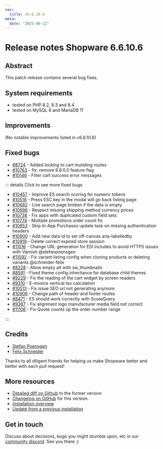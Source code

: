 ```yaml
---
nav:
  title: v6.6.10.6
meta:
  date: "2025-06-22"
---
```


# Release notes Shopware 6.6.10.6

## Abstract

This patch release contains several bug fixes.

## System requirements

* tested on PHP 8.2, 8.3 and 8.4
* tested on MySQL 8 and MariaDB 11

## Improvements

(No notable improvements listed in v6.6.10.6)

## Fixed bugs

* [#8724](https://github.com/shopware/shopware/issues/8724) - Added locking to cart mutating routes
* [#10763](https://github.com/shopware/shopware/issues/10763) - fix: remove 6.8.0.0 feature flag
* [#10146](https://github.com/shopware/shopware/issues/10146) - Filter cart success error messages

::: details Click to see more fixed bugs

* [#10457](https://github.com/shopware/shopware/issues/10457) - Improve ES search scoring for numeric tokens
* [#10518](https://github.com/shopware/shopware/issues/10518) - Press ESC key in the modal will go back listing page
* [#10682](https://github.com/shopware/shopware/issues/10682) - Live search page broken if the data is empty
* [#10696](https://github.com/shopware/shopware/issues/10696) - Respect missing shipping method currency prices
* [#10738](https://github.com/shopware/shopware/issues/10738) - Fix apps with duplicated custom field sets
* [#10774](https://github.com/shopware/shopware/issues/10774) - Multiple promotions order count fix
* [#10853](https://github.com/shopware/shopware/issues/10853) - Skip In-App Purchases update task on missing authentication headers
* [#10900](https://github.com/shopware/shopware/issues/10900) - Add new data id to set off-canvas aria-labelledby
* [#10919](https://github.com/shopware/shopware/issues/10919) - Delete correct expired store session
* [#11016](https://github.com/shopware/shopware/issues/11016) - Change URL generation for ESI includes to avoid HTTPS issues with Varnish @stefanpoensgen
* [#11092](https://github.com/shopware/shopware/issues/11092) - Fix variant listing config when cloning products or deleting variants @schneider-felix
* [#8228](https://github.com/shopware/shopware/issues/8228) - Allow empty alt with sw_thumbnails
* [#8591](https://github.com/shopware/shopware/issues/8591) - Fixed theme config inheritance for database child themes
* [#9229](https://github.com/shopware/shopware/issues/9229) - Fix the reading of the cart widget by screen readers
* [#9310](https://github.com/shopware/shopware/issues/9310) - E-invoice vertical tax calculation
* [#10513](https://github.com/shopware/shopware/issues/10513) - Fix issue SEO url not generating anymore
* [#10906](https://github.com/shopware/shopware/issues/10906) - Change path of header and footer routes
* [#8471](https://github.com/shopware/shopware/issues/8471) - ES should work correctly with ScoreQuery
* [#9367](https://github.com/shopware/shopware/issues/9367) - Fix alignment logo manufacturer media field not correct
* [#11106](https://github.com/shopware/shopware/issues/11106) - Fix Quote counts up the order number range

:::

## Credits

* [Stefan Poensgen](https://github.com/stefanpoensgen)
* [Felix Schneider](https://github.com/schneider-felix)

Thanks to all diligent friends for helping us make Shopware better and better with each pull request!

## More resources

* [Detailed diff on Github](https://github.com/shopware/shopware/compare/v6.6.10.5...v6.6.10.6) to the former version
* [Changelog on GitHub](https://github.com/shopware/shopware/blob/v6.6.10.6/CHANGELOG.md) for this version.
* [Installation overview](https://developer.shopware.com/docs/guides/installation/)
* [Update from a previous installation](https://developer.shopware.com/docs/guides/installation/template.html#update-shopware)

## Get in touch

Discuss about decisions, bugs you might stumble upon, etc in our [community discord](https://chat.shopware.com). See you there ;)
